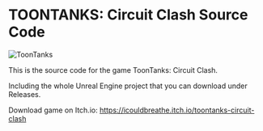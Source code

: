 # TOONTANKS: Circuit Clash Source Code

![ToonTanks](https://img.itch.zone/aW1nLzEzNzQzMjU0LnBuZw==/original/P7%2Bmxr.png)

This is the source code for the game ToonTanks: Circuit Clash.

Including the whole Unreal Engine project that you can download under Releases.

Download game on Itch.io: https://icouldbreathe.itch.io/toontanks-circuit-clash
